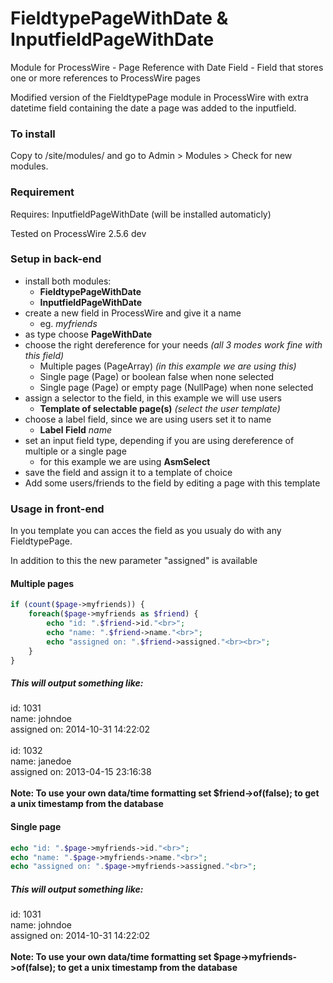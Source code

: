 FieldtypePageWithDate & InputfieldPageWithDate
==============================================

Module for ProcessWire - Page Reference with Date Field - Field that stores one or more references to ProcessWire pages

Modified version of the FieldtypePage module in ProcessWire with extra datetime field containing the date a page was added to the inputfield.

### To install

Copy to /site/modules/ and go to Admin > Modules > Check for new modules. 

### Requirement
Requires: InputfieldPageWithDate (will be installed automaticly)

Tested on ProcessWire 2.5.6 dev

### Setup in back-end

- install both modules:
  - **FieldtypePageWithDate**
  - **InputfieldPageWithDate**
- create a new field in ProcessWire and give it a name
  - eg. *myfriends*
- as type choose **PageWithDate**
- choose the right dereference for your needs *(all 3 modes work fine with this field)*
  - Multiple pages (PageArray) *(in this example we are using this)*
  - Single page (Page) or boolean false when none selected
  - Single page (Page) or empty page (NullPage) when none selected
- assign a selector to the field, in this example we will use users
  - **Template of selectable page(s)** *(select the user template)*
- choose a label field, since we are using users set it to name
  - **Label Field** *name*
- set an input field type, depending if you are using dereference of multiple or a single page
  - for this example we are using **AsmSelect**
- save the field and assign it to a template of choice
- Add some users/friends to the field by editing a page with this template

### Usage in front-end

In you template you can acces the field as you usualy do with any FieldtypePage.

In addition to this the new parameter "assigned" is available

#### Multiple pages

```php
if (count($page->myfriends)) {
    foreach($page->myfriends as $friend) {
        echo "id: ".$friend->id."<br>";
        echo "name: ".$friend->name."<br>";
        echo "assigned on: ".$friend->assigned."<br><br>";
    }
}
```

##### This will output something like:

id: 1031 <br>
name: johndoe <br>
assigned on: 2014-10-31 14:22:02 <br>
<br>
id: 1032 <br>
name: janedoe <br>
assigned on: 2013-04-15 23:16:38 <br>
<br>
**Note: To use your own data/time formatting set $friend->of(false); to get a unix timestamp from the database**

#### Single page

```php
echo "id: ".$page->myfriends->id."<br>";
echo "name: ".$page->myfriends->name."<br>";
echo "assigned on: ".$page->myfriends->assigned."<br>";
```

##### This will output something like:

id: 1031 <br>
name: johndoe <br>
assigned on: 2014-10-31 14:22:02 <br>
<br>
**Note: To use your own data/time formatting set $page->myfriends->of(false); to get a unix timestamp from the database**
